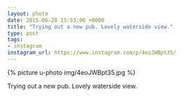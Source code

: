 ```yaml
---
layout: photo
date: 2015-06-28 15:53:06 +0000
title: "Trying out a new pub. Lovely waterside view."
type: post
tags:
- instagram
instagram_url: https://www.instagram.com/p/4eoJWBpt35/
---
```


{% picture u-photo img/4eoJWBpt35.jpg %}

Trying out a new pub. Lovely waterside view.
